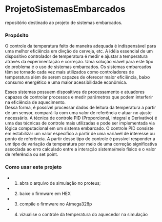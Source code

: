 # ProjetoSistemasEmbarcados
repositório destinado ao projeto de sistemas embarcados. 

### Propósito
O controle da temperatura feito de maneira adequada é indispensável para uma melhor eficiência em divção de cerveja, etc. 
A idéia essencial de um dispositivo controlador de temperatura é medir e ajustar a temperatura através da experimentação e correção.  Uma solução viável para este tipo de problema é o uso de sistemas embarcados. 
Os sistemas embarcados têm se tornado cada vez mais utilizados como controladores de temperatura além de serem capazes de oferecer maior eficiência, baixo consumo energético e uma maior acessibilidade econômica. 

Esses sistemas possuem dispositivos de processamento e atuadores capazes de controlar processos e medir  parâmetros que podem  interferir na eficiência de aquecimento.  
Dessa forma, é possível processar dados de leitura da temperatura a partir de um sensor,  compará-la com uma valor de referência e atuar no ajuste necessário. 
A técnica de controle PID (Proporcional, Integral e Derivativo) é uma das técnicas de controle mais utilizadas e pode ser implementada via lógica computacional em um sistema embarcado. O controle PID consiste em estabilizar um valor específico a partir de uma variável de interesse ou ponto de referência. A partir desse tipo de controle é possível responder a um tipo de variação da temperatura por meio de uma correção significativa associada ao erro calculado entre a interação sistema/meio físico e o valor de referência ou set point.

### Como usar este projeto 

- 1. abra o arquivo de simulação no proteus;
- 2. baixe o firmware em HEX
- 3. compile o firmware no Atmega328p
- 4. vizualise o controle da temperatura do aquecedor na simulação

